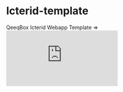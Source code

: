 # Icterid-template
QeeqBox Icterid Webapp Template => ![Live](https://qeeqbox.github.io/icterid-template/template.html)
